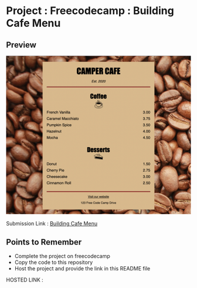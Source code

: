 
# Project : Freecodecamp : Building Cafe Menu
## Preview
![image](./Images/Screenshot%202022-09-21%20at%204.43.23%20PM.png)

Submission Link : [Building Cafe Menu](https://www.freecodecamp.org/learn/2022/responsive-web-design/learn-css-colors-by-building-a-set-of-colored-markers/step-1)

## Points to Remember
- Complete the project on freecodecamp
- Copy the code to this repository
- Host the project and provide the link in this README file

HOSTED LINK :  